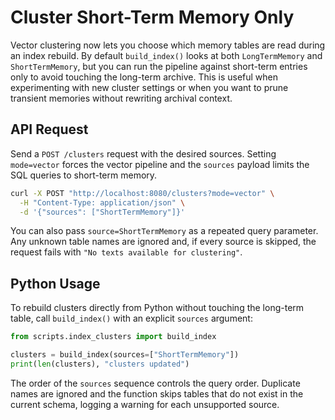 # Cluster Short-Term Memory Only

Vector clustering now lets you choose which memory tables are read during an index
rebuild. By default `build_index()` looks at both `LongTermMemory` and
`ShortTermMemory`, but you can run the pipeline against short-term entries only to
avoid touching the long-term archive. This is useful when experimenting with new
cluster settings or when you want to prune transient memories without rewriting
archival context.

## API Request

Send a `POST /clusters` request with the desired sources. Setting
`mode=vector` forces the vector pipeline and the `sources` payload limits the
SQL queries to short-term memory.

```bash
curl -X POST "http://localhost:8080/clusters?mode=vector" \
  -H "Content-Type: application/json" \
  -d '{"sources": ["ShortTermMemory"]}'
```

You can also pass `source=ShortTermMemory` as a repeated query parameter. Any
unknown table names are ignored and, if every source is skipped, the request
fails with `"No texts available for clustering"`.

## Python Usage

To rebuild clusters directly from Python without touching the long-term table,
call `build_index()` with an explicit `sources` argument:

```python
from scripts.index_clusters import build_index

clusters = build_index(sources=["ShortTermMemory"])
print(len(clusters), "clusters updated")
```

The order of the `sources` sequence controls the query order. Duplicate names
are ignored and the function skips tables that do not exist in the current
schema, logging a warning for each unsupported source.
